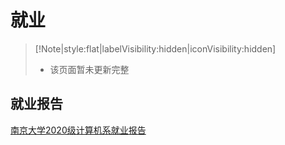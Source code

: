 # 就业

> [!Note|style:flat|labelVisibility:hidden|iconVisibility:hidden]
>
> - 该页面暂未更新完整

## 就业报告

[南京大学2020级计算机系就业报告](https://mp.weixin.qq.com/s/7jcXJ7F2iDrWZXaD26DPig)